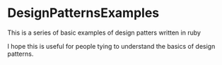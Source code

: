 # DesignPatternsExamples
This is a series of basic examples of design patters written in ruby

I hope this is useful for people tying to understand the basics of design patterns.
